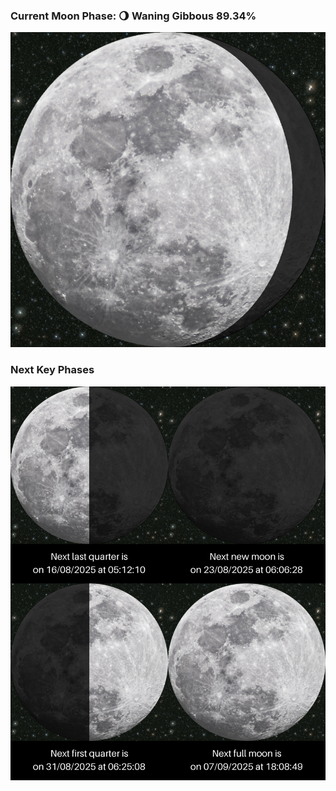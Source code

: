 ### Current Moon Phase: 🌖 Waning Gibbous 89.34%
![Moon Phase](moonphase.png)
### Next Key Phases
![Gallery](gallery.png)